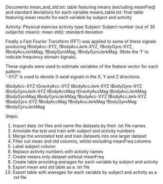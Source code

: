 Documents
mean_and_std.txt: table featuring means (excluding meanFreq) and standard deviations for each variable
means_table.txt: final table featuring mean results for each variable by subject and activity

Activity: Physical exercise activity type
Subject: Subject number (out of 30 subjects)
mean(): mean
std(): standard deviation

Finally a Fast Fourier Transform (FFT) was applied to some of these signals producing fBodyAcc-XYZ, fBodyAccJerk-XYZ, fBodyGyro-XYZ, fBodyAccJerkMag, fBodyGyroMag, fBodyGyroJerkMag. (Note the 'f' to indicate frequency domain signals). 

These signals were used to estimate variables of the feature vector for each pattern:  
'-XYZ' is used to denote 3-axial signals in the X, Y and Z directions.

tBodyAcc-XYZ
tGravityAcc-XYZ
tBodyAccJerk-XYZ
tBodyGyro-XYZ
tBodyGyroJerk-XYZ
tBodyAccMag
tGravityAccMag
tBodyAccJerkMag
tBodyGyroMag
tBodyGyroJerkMag
fBodyAcc-XYZ
fBodyAccJerk-XYZ
fBodyGyro-XYZ
fBodyAccMag
fBodyAccJerkMag
fBodyGyroMag
fBodyGyroJerkMag

Steps:

1. Import data .txt files and name the datasets by their .txt file names
2. Annotate the test and train with subject and activity numbers
3. Merge the annotated test and train datasets into one larger dataset
4. Filter out mean and std columns, whilst excluding meanFreq columns
5. Label subject column
6. Replace activity numbers with activity names
7. Create means only dataset without meanFreq
8. Create table providing averages for each variable by subject and activity
9. Export mean and std table as a .txt file
10. Export table with averages for each variable by subject and activity as a .txt file
